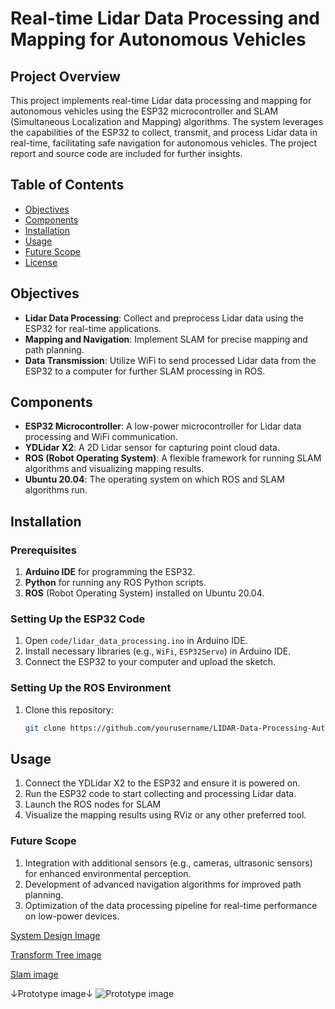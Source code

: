 # Real-time Lidar Data Processing and Mapping for Autonomous Vehicles

## Project Overview
This project implements real-time Lidar data processing and mapping for autonomous vehicles using the ESP32 microcontroller and SLAM (Simultaneous Localization and Mapping) algorithms. The system leverages the capabilities of the ESP32 to collect, transmit, and process Lidar data in real-time, facilitating safe navigation for autonomous vehicles. The project report and source code are included for further insights.

## Table of Contents
- [Objectives](#objectives)
- [Components](#components)
- [Installation](#installation)
- [Usage](#usage)
- [Future Scope](#future-scope)
- [License](#license)

## Objectives
- **Lidar Data Processing**: Collect and preprocess Lidar data using the ESP32 for real-time applications.
- **Mapping and Navigation**: Implement SLAM for precise mapping and path planning.
- **Data Transmission**: Utilize WiFi to send processed Lidar data from the ESP32 to a computer for further SLAM processing in ROS.

## Components
- **ESP32 Microcontroller**: A low-power microcontroller for Lidar data processing and WiFi communication.
- **YDLidar X2**: A 2D Lidar sensor for capturing point cloud data.
- **ROS (Robot Operating System)**: A flexible framework for running SLAM algorithms and visualizing mapping results.
- **Ubuntu 20.04**: The operating system on which ROS and SLAM algorithms run.

## Installation

### Prerequisites
1. **Arduino IDE** for programming the ESP32.
2. **Python** for running any ROS Python scripts.
3. **ROS** (Robot Operating System) installed on Ubuntu 20.04.

### Setting Up the ESP32 Code
1. Open `code/lidar_data_processing.ino` in Arduino IDE.
2. Install necessary libraries (e.g., `WiFi`, `ESP32Servo`) in Arduino IDE.
3. Connect the ESP32 to your computer and upload the sketch.

### Setting Up the ROS Environment
1. Clone this repository:
   ```bash
   git clone https://github.com/yourusername/LIDAR-Data-Processing-Autonomous-Vehicles.git

## Usage
1. Connect the YDLidar X2 to the ESP32 and ensure it is powered on.
2. Run the ESP32 code to start collecting and processing Lidar data.
3. Launch the ROS nodes for SLAM
4. Visualize the mapping results using RViz or any other preferred tool.

### Future Scope
1. Integration with additional sensors (e.g., cameras, ultrasonic sensors) for enhanced environmental perception.
2. Development of advanced navigation algorithms for improved path planning.
3. Optimization of the data processing pipeline for real-time performance on low-power devices.


[System Design Image](https://github.com/user-attachments/assets/0cf5b1a5-dcdc-42eb-94f0-bfde31ff3000)

[Transform Tree image](https://github.com/user-attachments/assets/a30aa614-c76b-4fa9-9ccb-83f6af30965d)

[Slam image](https://github.com/user-attachments/assets/d9b0eb00-d8ec-4341-8b7c-6e8142621d70)


↓Prototype image↓
![Prototype image](https://github.com/user-attachments/assets/d7d24d2a-93b5-43f7-9928-ebcb7b0d6aea)








